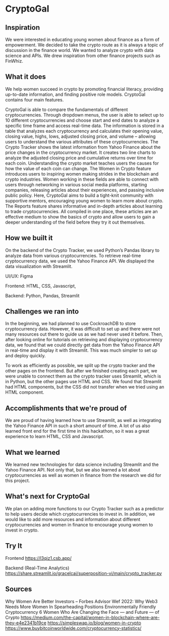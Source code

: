 # CryptoGal
## Inspiration
We were interested in educating young women about finance as a form of empowerment. We decided to take the crypto route as it is always a topic of discussion in the finance world. We wanted to analyze crypto with data science and APIs. We drew inspiration from other finance projects such as FinWhiz.

## What it does
We help women succeed in crypto by promoting financial literacy, providing up-to-date information, and finding positive role models. CryptoGal contains four main features.

CryptoGal is able to compare the fundamentals of different cryptocurrencies. Through dropdown menus, the user is able to select up to 10 different cryptocurrencies and choose start and end dates to analyze a specific time frame and access real-time data. The information is stored in a table that analyzes each cryptocurrency and calculates their opening value, closing value, highs, lows, adjusted closing price, and volume – allowing users to understand the various attributes of these cryptocurrencies.
The Crypto Tracker shows the latest information from Yahoo Finance about the price changes in the cryptocurrency market. It creates two line charts to analyze the adjusted closing price and cumulative returns over time for each coin. Understanding the crypto market teaches users the causes for how the value of each coin can change.
The Women in Crypto feature introduces users to inspiring women making strides in the blockchain and crypto industries. Women working in these fields are able to connect with users through networking in various social media platforms, starting companies, releasing articles about their experiences, and passing inclusive public policy. Here, CryptoGal aims to build a tight-knit community with supportive mentors, encouraging young women to learn more about crypto.
The Reports feature shares informative and in-depth articles about learning to trade cryptocurrencies. All compiled in one place, these articles are an effective medium to show the basics of crypto and allow users to gain a deeper understanding of the field before they try it out themselves.

## How we built it
On the backend of the Crypto Tracker, we used Python’s Pandas library to analyze data from various cryptocurrencies. To retrieve real-time cryptocurrency data, we used the Yahoo Finance API. We displayed the data visualization with Streamlit.

UI/UX: Figma

Frontend: HTML, CSS, Javascript,

Backend: Python, Pandas, Streamlit

## Challenges we ran into
In the beginning, we had planned to use CockroachDB to store cryptocurrency data. However, it was difficult to set up and there were not many resources out there to guide us as we had never used it before. Then, after looking online for tutorials on retrieving and displaying cryptocurrency data, we found that we could directly get data from the Yahoo Finance API in real-time and display it with Streamlit. This was much simpler to set up and deploy quickly.

To work as efficiently as possible, we split up the crypto tracker and the other pages on the frontend. But after we finished creating each part, we were unable to connect them as the crypto tracker uses Streamlit, which is in Python, but the other pages use HTML and CSS. We found that Streamlit had HTML components, but the CSS did not transfer when we tried using an HTML component.

## Accomplishments that we're proud of
We are proud of having learned how to use Streamlit, as well as integrating the Yahoo Finance API in such a short amount of time. A lot of us also learned front end for the first time in this hackathon, so it was a great experience to learn HTML, CSS and Javascript.

## What we learned
We learned new technologies for data science including Streamlit and the Yahoo Finance API. Not only that, but we also learned a lot about cryptocurrencies as well as women in finance from the research we did for this project.

## What's next for CryptoGal
We plan on adding more functions to our Crypto Tracker such as a predictor to help users decide which cryptocurrencies to invest in. In addition, we would like to add more resources and information about different cryptocurrencies and women in finance to encourage young women to invest in crypto.

## Try It
Frontend https://l3qiz1.csb.app/

Backend (Real-Time Analytics) https://share.streamlit.io/gracelcai/superposition-vi/main/crypto_tracker.py

## Sources
Why Women Are Better Investors – Forbes Advisor
Wef 2022: Why Web3 Needs More Women In Spearheading Positions
Environmentally Friendly Cryptocurrency
6 Women Who Are Changing the Face — and Future — of Crypto
https://medium.com/the-capital/women-in-blockchain-where-are-they-e4e2341b19ce
https://simpleswap.io/blog/women-in-crypto
https://www.buybitcoinworldwide.com/cryptocurrency-statistics/

